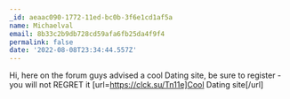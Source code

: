 ```yaml
---
_id: aeaac090-1772-11ed-bc0b-3f6e1cd1af5a
name: Michaelval
email: 8b33c2b9db728cd59afa6fb25da4f9f4
permalink: false
date: '2022-08-08T23:34:44.557Z'
---
```

Hi, here on the forum guys advised a cool Dating site, be sure to register - you will not REGRET it [url=https://clck.su/Tn11e]Cool Dating site[/url]
